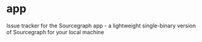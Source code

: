 # app
Issue tracker for the Sourcegraph app - a lightweight single-binary version of Sourcegraph for your local machine
